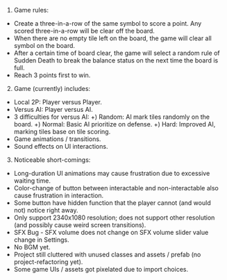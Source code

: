 1. Game rules:
- Create a three-in-a-row of the same symbol to score a point. Any scored three-in-a-row will be clear off the board.
- When there are no empty tile left on the board, the game will clear all symbol on the board.
- After a certain time of board clear, the game will select a random rule of Sudden Death to break the balance status on the next time the board is full.
- Reach 3 points first to win.

2. Game (currently) includes:
- Local 2P: Player versus Player.
- Versus AI: Player versus AI.
- 3 difficulties for versus AI:
  +) Random: AI mark tiles randomly on the board.
  +) Normal: Basic AI prioritize on defense.
  +) Hard: Improved AI, marking tiles base on tile scoring.
- Game animations / transitions.
- Sound effects on UI interactions.

3. Noticeable short-comings:
- Long-duration UI animations may cause frustration due to excessive waiting time.
- Color-change of button between interactable and non-interactable also cause frustration in interaction.
- Some button have hidden function that the player cannot (and would not) notice right away.
- Only support 2340x1080 resolution; does not support other resolution (and possibly cause weird screen transitions).
- SFX Bug - SFX volume does not change on SFX volume slider value change in Settings.
- No BGM yet.
- Project still cluttered with unused classes and assets / prefab (no project-refactoring yet).
- Some game UIs / assets got pixelated due to import choices.
